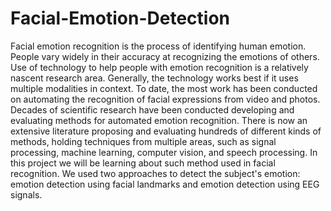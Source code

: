 # Facial-Emotion-Detection
Facial emotion recognition is the process of identifying human emotion. People vary widely in their accuracy at recognizing the emotions of others. Use of technology to help people with emotion recognition is a relatively nascent research area. Generally, the technology works best if it uses multiple modalities in context. To date, the most work has been conducted on automating the recognition of facial expressions from video and photos.
Decades of scientific research have been conducted developing and evaluating methods for automated emotion recognition. There is now an extensive literature proposing and evaluating hundreds of different kinds of methods, holding techniques from multiple areas, such as signal processing, machine learning, computer vision, and speech processing. In this project we will be learning about such method used in facial recognition.
We used two approaches to detect the subject's emotion: emotion detection using facial landmarks and emotion detection using EEG signals.
